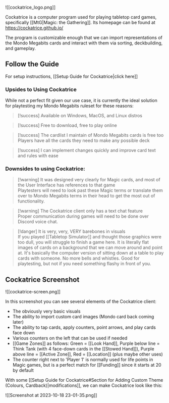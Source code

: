 ![[cockatrice_logo.png]]

Cockatrice is a computer program used for playing tabletop card games, specifically [[MtG|Magic: the Gathering]]. Its homepage can be found at https://cockatrice.github.io/

The program is customizable enough that we can import representations of the Mondo Megabits cards and interact with them via sorting, deckbuilding, and gameplay. 

## Follow the Guide

For setup instructions, [[Setup Guide for Cockatrice|click here]]

### Upsides to Using Cockatrice

While not a perfect fit given our use case, it is currently the ideal solution for playtesting my Mondo Megabits ruleset for these reasons:

 > [!success] Available on Windows, MacOS, and Linux distros
 
> [!success] Free to download, free to play online
 
> [!success] The cardlist I maintain of Mondo Megabits cards is free too   
> Players have all the cards they need to make any possible deck  

> [!success]  I can implement changes quickly and improve card text and rules with ease

### Downsides to using Cockatrice:

> [!warning] It was designed very clearly for Magic cards, and most of the User Interface has references to that game  
> Playtesters will need to look past these Magic terms or translate them over to Mondo Megabits terms in their head to get the most out of functionality.  

> [!warning] The Cockatrice client only has a text chat feature  
> Proper communication during games will need to be done over Discord voice chat.  

> [!danger] It is very, very, VERY barebones in visuals  
> If you played [[Tabletop Simulator]] and thought those graphics were too dull, you will struggle to finish a game here. It is literally flat images of cards on a background that we can move around and point at. It's basically the computer version of sitting down at a table to play cards with someone. No more bells and whistles. Good for playtesting, but not if you need something flashy in front of you.

## Cockatrice Screenshot

![[cockatrice-screen.png]]

In this screenshot you can see several elements of the Cockatrice client:

- The obviously very basic visuals
- The ability to import custom card images (Mondo card back coming later)
- The ability to tap cards, apply counters, point arrows, and play cards face down
- Various counters on the left that can be used if needed
- [[Game Zones]] as follows: Green = [[Look Hand]], Purple below line = Think Tank (with 4 face-down cards in the [[Stowed Hand]]), Purple above line = [[Active Zone]], Red = [[Location]] (plus maybe other uses)
- The counter right next to 'Player 1' is normally used for life points in Magic games, but is a perfect match for [[Funding]] since it starts at 20 by default


With some [[Setup Guide for Cockatrice#Section for Adding Custom Theme (Colours, Cardback)|modifications]], we can make Cockatrice look like this:

![[Screenshot at 2023-10-18 23-01-35.png]]

